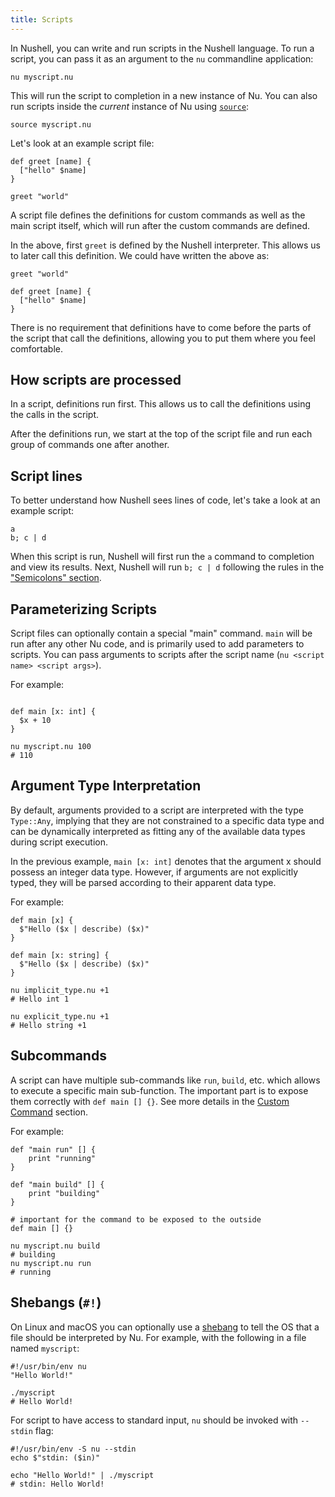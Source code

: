 ```yaml
---
title: Scripts
---
```


In Nushell, you can write and run scripts in the Nushell language. To run a script, you can pass it as an argument to the `nu` commandline application:

```nushell frame="terminal"
nu myscript.nu
```

This will run the script to completion in a new instance of Nu. You can also run scripts inside the _current_ instance of Nu using [`source`](/commands/docs/source.md):

```nushell frame="terminal"
source myscript.nu
```

Let's look at an example script file:

```nushell title="myscript.nu"
def greet [name] {
  ["hello" $name]
}

greet "world"
```

A script file defines the definitions for custom commands as well as the main script itself, which will run after the custom commands are defined.

In the above, first `greet` is defined by the Nushell interpreter. This allows us to later call this definition. We could have written the above as:

```nushell title="myscript.nu"
greet "world"

def greet [name] {
  ["hello" $name]
}
```

There is no requirement that definitions have to come before the parts of the script that call the definitions, allowing you to put them where you feel comfortable.

## How scripts are processed

In a script, definitions run first. This allows us to call the definitions using the calls in the script.

After the definitions run, we start at the top of the script file and run each group of commands one after another.

## Script lines

To better understand how Nushell sees lines of code, let's take a look at an example script:

```nushell title="myscript.nu"
a
b; c | d
```

When this script is run, Nushell will first run the `a` command to completion and view its results. Next, Nushell will run `b; c | d` following the rules in the ["Semicolons" section](pipelines.html#semicolons).

## Parameterizing Scripts

Script files can optionally contain a special "main" command. `main` will be run after any other Nu code, and is primarily used to add parameters to scripts. You can pass arguments to scripts after the script name (`nu <script name> <script args>`).

For example:

```nushell title="myscript.nu"

def main [x: int] {
  $x + 10
}
```

```nushell frame="terminal"
nu myscript.nu 100
# 110
```

## Argument Type Interpretation

By default, arguments provided to a script are interpreted with the type `Type::Any`, implying that they are not constrained to a specific data type and can be dynamically interpreted as fitting any of the available data types during script execution.

In the previous example, `main [x: int]` denotes that the argument x should possess an integer data type. However, if arguments are not explicitly typed, they will be parsed according to their apparent data type.

For example:

```nushell title="implicit_type.nu"
def main [x] {
  $"Hello ($x | describe) ($x)"
}
```

```nushell title="explicit_type.nu"
def main [x: string] {
  $"Hello ($x | describe) ($x)"
}
```

```nushell frame="terminal"
nu implicit_type.nu +1
# Hello int 1

nu explicit_type.nu +1
# Hello string +1
```

## Subcommands

A script can have multiple sub-commands like `run`, `build`, etc. which allows to execute a specific main sub-function. The important part is to expose them correctly with `def main [] {}`. See more details in the [Custom Command](custom_commands.html#sub-commands) section.

For example:

```nushell title="myscript.nu"
def "main run" [] {
    print "running"
}

def "main build" [] {
    print "building"
}

# important for the command to be exposed to the outside
def main [] {}
```

```nushell frame="terminal"
nu myscript.nu build
# building
nu myscript.nu run
# running
```

## Shebangs (`#!`)

On Linux and macOS you can optionally use a [shebang](<https://en.wikipedia.org/wiki/Shebang_(Unix)>) to tell the OS that a file should be interpreted by Nu. For example, with the following in a file named `myscript`:

```nushell title="myscript"
#!/usr/bin/env nu
"Hello World!"
```

```nushell frame="terminal"
./myscript
# Hello World!
```

For script to have access to standard input, `nu` should be invoked with `--stdin` flag:

```nushell title="myscript"
#!/usr/bin/env -S nu --stdin
echo $"stdin: ($in)"
```

```nushell frame="terminal"
echo "Hello World!" | ./myscript
# stdin: Hello World!
```
